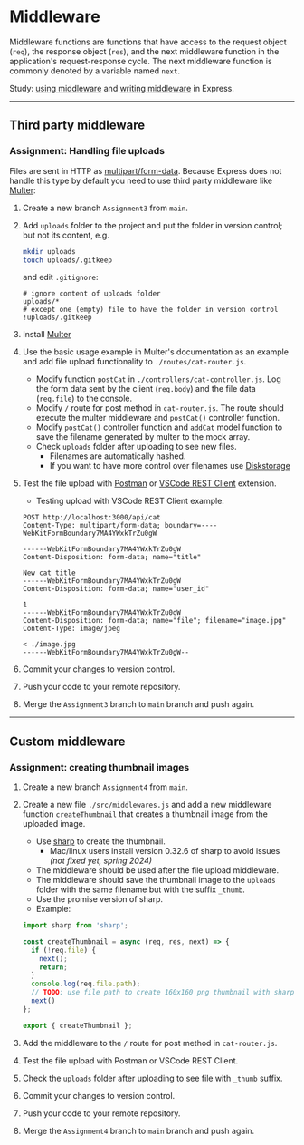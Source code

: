 # Middleware

Middleware functions are functions that have access to the request object (`req`), the response object (`res`), and the next middleware function in the application's request-response cycle. The next middleware function is commonly denoted by a variable named `next`.

Study: [using middleware](https://expressjs.com/en/guide/using-middleware.html) and [writing middleware](https://expressjs.com/en/guide/writing-middleware.html) in Express.

---
## Third party middleware
### Assignment: Handling file uploads

Files are sent in HTTP as [multipart/form-data](https://developer.mozilla.org/en-US/docs/Web/HTTP/Methods/POST). Because Express does not handle this type by default you need to use third party middleware like [Multer](https://github.com/expressjs/multer):

1. Create a new branch `Assignment3` from `main`.
2. Add `uploads` folder to the project and put the folder in version control; but not its content, e.g.

    ```bash
    mkdir uploads
    touch uploads/.gitkeep
    ```

   and edit `.gitignore`:

    ```ignore
    # ignore content of uploads folder
    uploads/*
    # except one (empty) file to have the folder in version control
    !uploads/.gitkeep
    ```

3. Install [Multer](https://github.com/expressjs/multer#readme)
4. Use the basic usage example in Multer's documentation as an example and add file upload functionality to `./routes/cat-router.js`.
    - Modify function `postCat` in `./controllers/cat-controller.js`. Log the form data sent by the client (`req.body`) and the file data (`req.file`) to the console.
    - Modify `/` route for post method in `cat-router.js`. The route should execute the multer middleware and `postCat()` controller function.
    - Modify `postCat()` controller function and `addCat` model function to save the filename generated by multer to the mock array.
    - Check `uploads` folder after uploading to see new files.
        - Filenames are automatically hashed.
        - If you want to have more control over filenames use [Diskstorage](https://github.com/expressjs/multer#diskstorage)
5. Test the file upload with [Postman](https://www.postman.com/downloads/) or [VSCode REST Client](https://marketplace.visualstudio.com/items?itemName=humao.rest-client) extension.
   - Testing upload with VSCode REST Client example:

    ```http
    POST http://localhost:3000/api/cat
    Content-Type: multipart/form-data; boundary=----WebKitFormBoundary7MA4YWxkTrZu0gW
    
    ------WebKitFormBoundary7MA4YWxkTrZu0gW
    Content-Disposition: form-data; name="title"
    
    New cat title
    ------WebKitFormBoundary7MA4YWxkTrZu0gW
    Content-Disposition: form-data; name="user_id"
    
    1
    ------WebKitFormBoundary7MA4YWxkTrZu0gW
    Content-Disposition: form-data; name="file"; filename="image.jpg"
    Content-Type: image/jpeg
    
    < ./image.jpg
    ------WebKitFormBoundary7MA4YWxkTrZu0gW--
    ```
6. Commit your changes to version control.
7. Push your code to your remote repository.
8. Merge the `Assignment3` branch to `main` branch and push again.

---
## Custom middleware
### Assignment: creating thumbnail images

1. Create a new branch `Assignment4` from `main`.
2. Create a new file `./src/middlewares.js` and add a new middleware function `createThumbnail` that creates a thumbnail image from the uploaded image.
    - Use [sharp](https://sharp.pixelplumbing.com/) to create the thumbnail.
       - Mac/linux users install version 0.32.6 of sharp to avoid issues _(not fixed yet, spring 2024)_
    - The middleware should be used after the file upload middleware.
    - The middleware should save the thumbnail image to the `uploads` folder with the same filename but with the suffix `_thumb`.
    - Use the promise version of sharp.
    - Example:

    ```javascript
    import sharp from 'sharp';
   
    const createThumbnail = async (req, res, next) => {
      if (!req.file) {
        next();
        return;
      }
      console.log(req.file.path);
      // TODO: use file path to create 160x160 png thumbnail with sharp
      next()
    };
    
    export { createThumbnail };
    ```
   
3. Add the middleware to the `/` route for post method in `cat-router.js`.
4. Test the file upload with Postman or VSCode REST Client.
5. Check the `uploads` folder after uploading to see file with `_thumb` suffix.
6. Commit your changes to version control.
7. Push your code to your remote repository.
8. Merge the `Assignment4` branch to `main` branch and push again.
